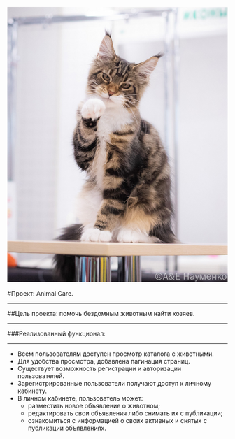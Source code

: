 ![](src/main/resources/static/img/animal_photos/006.jpg)

#Проект: Animal Care.
___
##Цель проекта: помочь бездомным животным найти хозяев.
___
###Реализованный функционал:
___
* Всем пользователям доступен просмотр каталога с животными.
* Для удобства просмотра, добавлена пагинация страниц.  
* Существует возможность регистрации и авторизации пользователей.  
* Зарегистрированные пользователи получают доступ к личному кабинету.
* В личном кабинете, пользователь может:
  - разместить новое объявление о животном;
  - редактировать свои объявления либо снимать их с публикации;
  - ознакомиться с информацией о своих активных и снятых с публикации объявлениях.